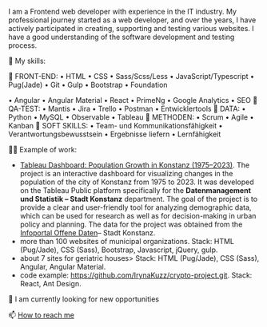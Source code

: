 I am a Frontend web developer with experience in the IT industry. My professional journey started as a web developer, and over the years, I have actively participated in creating, supporting and testing various websites. I have a good understanding of the software development and testing process.

🤔 My skills:

💬 FRONT-END: • HTML • CSS • Sass/Scss/Less • JavaScript/Typescript • Pug(Jade) • Git • Gulp • Bootstrap • Foundation 

• Angular • Angular Material • React • PrimeNg
• Google Analytics • SEO
💬 QA-TEST: • Mantis • Jira • Trello • Postman • Entwicklertools 
💬 DATA: • Python • MySQL • Observable • Tableau
💬 METHODEN: • Scrum • Agile • Kanban
💬 SOFT SKILLS: • Team- und Kommunikationsfähigkeit • Verantwortungsbewusstsein • Ergebnisse liefern • Lernfähigkeit

👩‍💻 Example of work:
- <a href="https://public.tableau.com/app/profile/offene.daten.stadt.konstanz/vizzes" alt="Tableau Dashboard: Population Trends in Konstanz (1975–2023)">Tableau Dashboard: Population Growth in Konstanz (1975–2023)</a>.
  The project is an interactive dashboard for visualizing changes in the population of the city of Konstanz from 1975 to 2023. It was developed on the Tableau Public platform specifically for the <b>Datenmanagement und Statistik – Stadt Konstanz</b> department. The goal of the project is to provide a clear and user-friendly tool for analyzing demographic data, which can be used for research as well as for decision-making in urban policy and planning. The data for the project was obtained from the <a href="https://offenedaten-konstanz.de/search/taxonomy/term/42/field_tags/Bev%C3%B6lkerung-42">Infoportal Offene Daten</a>– Stadt Konstanz.
- more than 100 websites of municipal organizations.
  Stack: HTML (Pug/Jade), CSS (Sass), Bootstrap, Javascript, jQuery, gulp.
- about 7 sites for geriatric houses>
  Stack: HTML (Pug/Jade), CSS (Sass), Angular, Angular Material.
- code example: https://github.com/IrynaKuzz/crypto-project.git.
  Stack: React, Ant Design.

📌 I am currently looking for new opportunities

📫 <a href="mailto: iryna.kuz.job@gmail.com"> How to reach me </a>
